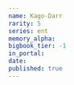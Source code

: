 ```yaml
---
name: Kago-Darr
rarity: 5
series: ent
memory_alpha:
bigbook_tier: -1
in_portal:
date:
published: true
---
```



